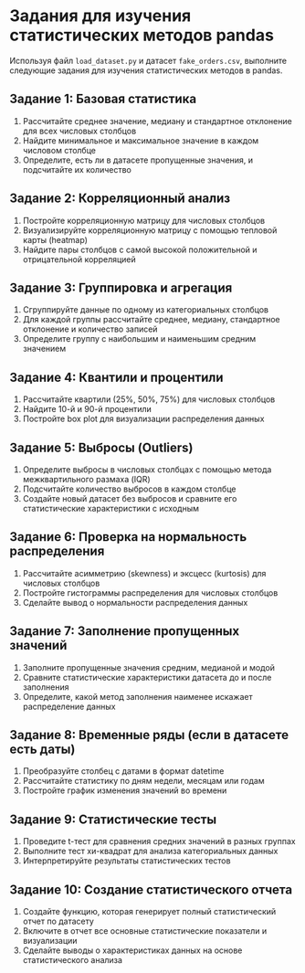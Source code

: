 # Задания для изучения статистических методов pandas

Используя файл `load_dataset.py` и датасет `fake_orders.csv`, выполните следующие задания для изучения статистических методов в pandas.

## Задание 1: Базовая статистика
1. Рассчитайте среднее значение, медиану и стандартное отклонение для всех числовых столбцов
2. Найдите минимальное и максимальное значение в каждом числовом столбце
3. Определите, есть ли в датасете пропущенные значения, и подсчитайте их количество

## Задание 2: Корреляционный анализ
1. Постройте корреляционную матрицу для числовых столбцов
2. Визуализируйте корреляционную матрицу с помощью тепловой карты (heatmap)
3. Найдите пары столбцов с самой высокой положительной и отрицательной корреляцией

## Задание 3: Группировка и агрегация
1. Сгруппируйте данные по одному из категориальных столбцов
2. Для каждой группы рассчитайте среднее, медиану, стандартное отклонение и количество записей
3. Определите группу с наибольшим и наименьшим средним значением

## Задание 4: Квантили и процентили
1. Рассчитайте квартили (25%, 50%, 75%) для числовых столбцов
2. Найдите 10-й и 90-й процентили
3. Постройте box plot для визуализации распределения данных

## Задание 5: Выбросы (Outliers)
1. Определите выбросы в числовых столбцах с помощью метода межквартильного размаха (IQR)
2. Подсчитайте количество выбросов в каждом столбце
3. Создайте новый датасет без выбросов и сравните его статистические характеристики с исходным

## Задание 6: Проверка на нормальность распределения
1. Рассчитайте асимметрию (skewness) и эксцесс (kurtosis) для числовых столбцов
2. Постройте гистограммы распределения для числовых столбцов
3. Сделайте вывод о нормальности распределения данных

## Задание 7: Заполнение пропущенных значений
1. Заполните пропущенные значения средним, медианой и модой
2. Сравните статистические характеристики датасета до и после заполнения
3. Определите, какой метод заполнения наименее искажает распределение данных

## Задание 8: Временные ряды (если в датасете есть даты)
1. Преобразуйте столбец с датами в формат datetime
2. Рассчитайте статистику по дням недели, месяцам или годам
3. Постройте график изменения значений во времени

## Задание 9: Статистические тесты
1. Проведите t-тест для сравнения средних значений в разных группах
2. Выполните тест хи-квадрат для анализа категориальных данных
3. Интерпретируйте результаты статистических тестов

## Задание 10: Создание статистического отчета
1. Создайте функцию, которая генерирует полный статистический отчет по датасету
2. Включите в отчет все основные статистические показатели и визуализации
3. Сделайте выводы о характеристиках данных на основе статистического анализа